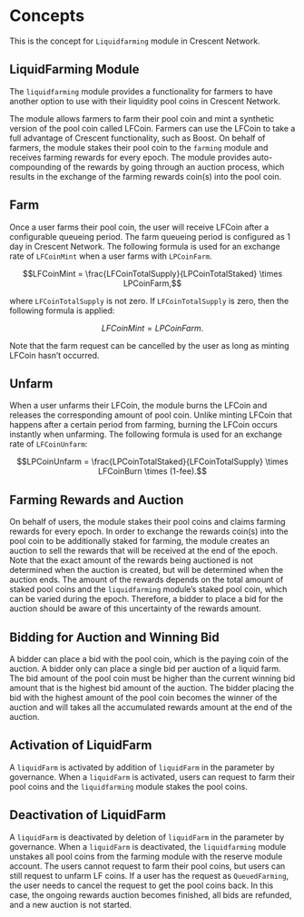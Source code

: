<!-- order: 1 -->
# Concepts

This is the concept for `Liquidfarming` module in Crescent Network.

## LiquidFarming Module

The `liquidfarming` module provides a functionality for farmers to have another option to use with their liquidity pool coins in Crescent Network. 

The module allows farmers to farm their pool coin and mint a synthetic version of the pool coin called LFCoin. 
Farmers can use the LFCoin to take a full advantage of Crescent functionality, such as Boost. 
On behalf of farmers, the module stakes their pool coin to the `farming` module and receives farming rewards for every epoch. 
The module provides auto-compounding of the rewards by going through an auction process, which results in the exchange of the farming rewards coin(s) into the pool coin.


## Farm

Once a user farms their pool coin, the user will receive LFCoin after a configurable queueing period.
The farm queueing period is configured as 1 day in Crescent Network. 
The following formula is used for an exchange rate of `LFCoinMint` when a user farms with `LPCoinFarm`.

$$LFCoinMint = \frac{LFCoinTotalSupply}{LPCoinTotalStaked} \times LPCoinFarm,$$

where `LFCoinTotalSupply` is not zero.
If `LFCoinTotalSupply` is zero, then the following formula is applied:

$$LFCoinMint = LPCoinFarm.$$

Note that the farm request can be cancelled by the user as long as minting LFCoin hasn’t occurred.

## Unfarm

When a user unfarms their LFCoin, the module burns the LFCoin and releases the corresponding amount of pool coin.
Unlike minting LFCoin that happens after a certain period from farming, burning the LFCoin occurs instantly when unfarming.
The following formula is used for an exchange rate of `LFCoinUnfarm`:

$$LPCoinUnfarm = \frac{LPCoinTotalStaked}{LFCoinTotalSupply} \times LFCoinBurn \times (1-fee).$$

## Farming Rewards and Auction

On behalf of users, the module stakes their pool coins and claims farming rewards for every epoch.
In order to exchange the rewards coin(s) into the pool coin to be additionally staked for farming, the module creates an auction to sell the rewards that will be received at the end of the epoch. Note that the exact amount of the rewards being auctioned is not determined when the auction is created, but will be determined when the auction ends.
The amount of the rewards depends on the total amount of staked pool coins and the `liquidfarming` module’s staked pool coin, which can be varied during the epoch.
Therefore, a bidder to place a bid for the auction should be aware of this uncertainty of the rewards amount.

## Bidding for Auction and Winning Bid

A bidder can place a bid with the pool coin, which is the paying coin of the auction. A bidder only can place a single bid per auction of a liquid farm.
The bid amount of the pool coin must be higher than the current winning bid amount that is the highest bid amount of the auction. The bidder placing the bid with the highest amount of the pool coin becomes the winner of the auction and will takes all the accumulated rewards amount at the end of the auction.

## Activation of LiquidFarm

A `liquidFarm` is activated by addition of `liquidFarm` in the parameter by governance.
When a `liquidFarm` is activated, users can request to farm their pool coins and the `liquidfarming` module stakes the pool coins.

## Deactivation of LiquidFarm

A `liquidFarm` is deactivated by deletion of `liquidFarm` in the parameter by governance.
When a `liquidFarm` is deactivated, the `liquidfarming` module unstakes all pool coins from the farming module with the reserve module account.
The users cannot request to farm their pool coins, but users can still request to unfarm LF coins.
If a user has the request as `QueuedFarming`, the user needs to cancel the request to get the pool coins back.
In this case, the ongoing rewards auction becomes finished, all bids are refunded, and a new auction is not started.

